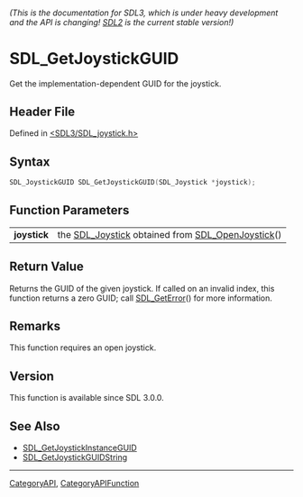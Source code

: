 ###### (This is the documentation for SDL3, which is under heavy development and the API is changing! [SDL2](https://wiki.libsdl.org/SDL2/) is the current stable version!)
# SDL_GetJoystickGUID

Get the implementation-dependent GUID for the joystick.

## Header File

Defined in [<SDL3/SDL_joystick.h>](https://github.com/libsdl-org/SDL/blob/main/include/SDL3/SDL_joystick.h)

## Syntax

```c
SDL_JoystickGUID SDL_GetJoystickGUID(SDL_Joystick *joystick);

```

## Function Parameters

|                  |                                                                                       |
| ---------------- | ------------------------------------------------------------------------------------- |
| **joystick**     | the [SDL_Joystick](SDL_Joystick) obtained from [SDL_OpenJoystick](SDL_OpenJoystick)() |

## Return Value

Returns the GUID of the given joystick. If called on an invalid index, this
function returns a zero GUID; call [SDL_GetError](SDL_GetError)() for more
information.

## Remarks

This function requires an open joystick.

## Version

This function is available since SDL 3.0.0.

## See Also

- [SDL_GetJoystickInstanceGUID](SDL_GetJoystickInstanceGUID)
- [SDL_GetJoystickGUIDString](SDL_GetJoystickGUIDString)

----
[CategoryAPI](CategoryAPI), [CategoryAPIFunction](CategoryAPIFunction)

